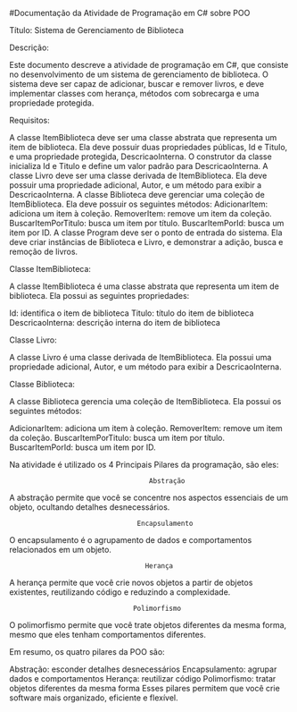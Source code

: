 #Documentação da Atividade de Programação em C# sobre POO

Título: Sistema de Gerenciamento de Biblioteca

Descrição:

Este documento descreve a atividade de programação em C#, que consiste no desenvolvimento de um sistema de gerenciamento de biblioteca. O sistema deve ser capaz de adicionar, buscar e remover livros, e deve implementar classes com herança, métodos com sobrecarga e uma propriedade protegida.

Requisitos:

A classe ItemBiblioteca deve ser uma classe abstrata que representa um item de biblioteca. Ela deve possuir duas propriedades públicas, Id e Titulo, e uma propriedade protegida, DescricaoInterna. O construtor da classe inicializa Id e Titulo e define um valor padrão para DescricaoInterna.
A classe Livro deve ser uma classe derivada de ItemBiblioteca. Ela deve possuir uma propriedade adicional, Autor, e um método para exibir a DescricaoInterna.
A classe Biblioteca deve gerenciar uma coleção de ItemBiblioteca. Ela deve possuir os seguintes métodos:
AdicionarItem: adiciona um item à coleção.
RemoverItem: remove um item da coleção.
BuscarItemPorTitulo: busca um item por título.
BuscarItemPorId: busca um item por ID.
A classe Program deve ser o ponto de entrada do sistema. Ela deve criar instâncias de Biblioteca e Livro, e demonstrar a adição, busca e remoção de livros.

Classe ItemBiblioteca:

A classe ItemBiblioteca é uma classe abstrata que representa um item de biblioteca. Ela possui as seguintes propriedades:

Id: identifica o item de biblioteca
Titulo: título do item de biblioteca
DescricaoInterna: descrição interna do item de biblioteca

Classe Livro:

A classe Livro é uma classe derivada de ItemBiblioteca. Ela possui uma propriedade adicional, Autor, e um método para exibir a DescricaoInterna.

Classe Biblioteca:

A classe Biblioteca gerencia uma coleção de ItemBiblioteca. Ela possui os seguintes métodos:

AdicionarItem: adiciona um item à coleção.
RemoverItem: remove um item da coleção.
BuscarItemPorTitulo: busca um item por título.
BuscarItemPorId: busca um item por ID.

Na atividade é utilizado os 4 Principais Pilares da programação, são eles:

                                       Abstração

A abstração permite que você se concentre nos aspectos essenciais de um objeto, ocultando detalhes desnecessários.

                                    Encapsulamento

O encapsulamento é o agrupamento de dados e comportamentos relacionados em um objeto.

                                      Herança

A herança permite que você crie novos objetos a partir de objetos existentes, reutilizando código e reduzindo a complexidade.

                                   Polimorfismo

O polimorfismo permite que você trate objetos diferentes da mesma forma, mesmo que eles tenham comportamentos diferentes.

Em resumo, os quatro pilares da POO são:

Abstração: esconder detalhes desnecessários
Encapsulamento: agrupar dados e comportamentos
Herança: reutilizar código
Polimorfismo: tratar objetos diferentes da mesma forma
Esses pilares permitem que você crie software mais organizado, eficiente e flexível.

